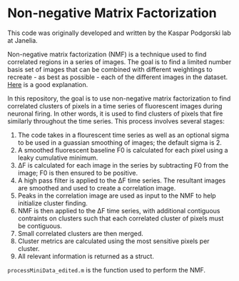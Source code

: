 # Non-negative Matrix Factorization

This code was originally developed and written by the Kaspar Podgorski lab at Janelia.

Non-negative matrix factorization (NMF) is a technique used to find correlated regions in a series of images. The goal is to find a limited number basis set of images that can be combined with different weightings to recreate - as best as possible - each of the different images in the dataset. [Here](https://blog.acolyer.org/2019/02/18/the-why-and-how-of-nonnegative-matrix-factorization/) is a good explanation. 

In this repository, the goal is to use non-negative matrix factorization to find correlated clusters of pixels in a time series of fluorescent images during neuronal firing. In other words, it is used to find clusters of pixels that fire similarly throughout the time series. This process involves several stages:

1. The code takes in a flourescent time series as well as an optional sigma to be used in a guassian smoothing of images; the default sigma is 2.
2. A smoothed fluorescent baseline F0 is calculated for each pixel using a leaky cumulative minimum.
3. &Delta;F is calculated for each image in the series by subtracting F0 from the image; F0 is then ensured to be positive.
3. A high pass filter is applied to the &Delta;F time series. The resultant images are smoothed and used to create a correlation image.
4. Peaks in the correlation image are used as input to the NMF to help initialize cluster finding.
5. NMF is then applied to the &Delta;F time series, with additional contiguous contraints on clusters such that each correlated cluster of pixels must be contiguous.
6. Small correlated clusters are then merged.
7. Cluster metrics are calculated using the most sensitive pixels per cluster.
8. All relevant information is returned as a struct.

 `processMiniData_edited.m` is the function used to perform the NMF.